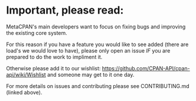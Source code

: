 # Important, please read:

MetaCPAN's main developers want to focus on fixing bugs and improving the existing core system.

For this reason if you have a feature you would like to see added (there are load's we would love to have), please only open an issue _IF_ you are prepared to do the work to impliment it.

Otherwise please add it to our wishlist: https://github.com/CPAN-API/cpan-api/wiki/Wishlist and someone may get to it one day.

For more details on issues and contributing please see CONTRIBUTING.md (linked above).

